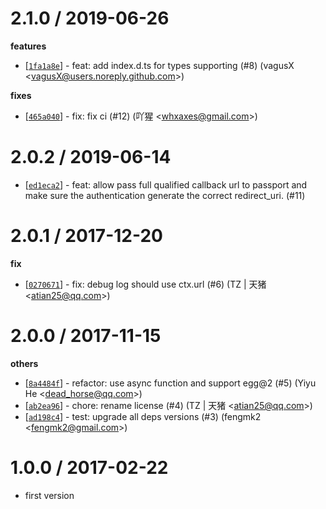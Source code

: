 
2.1.0 / 2019-06-26
==================

**features**
  * [[`1fa1a8e`](http://github.com/eggjs/egg-passport/commit/1fa1a8e8e2d0cf7a9ef1034cfc26d27e07d5bf9c)] - feat: add index.d.ts for types supporting (#8) (vagusX <<vagusX@users.noreply.github.com>>)

**fixes**
  * [[`465a040`](http://github.com/eggjs/egg-passport/commit/465a040736f1e97c50db67746abd2402a08a0e75)] - fix: fix ci (#12) (吖猩 <<whxaxes@gmail.com>>)

2.0.2 / 2019-06-14
==================

  * [[`ed1eca2`](https://github.com/eggjs/egg-passport/commit/ed1eca2b19d0a4b3492f0f24dca3ddb17ad3afaf)] - feat: allow pass full qualified callback url to passport and make sure the authentication generate the correct redirect_uri. (#11)

2.0.1 / 2017-12-20
==================

**fix**
  * [[`0270671`](https://github.com/eggjs/egg-passport/commit/0270671078dd0193e81568cfa48f3ac397845c30)] - fix: debug log should use ctx.url (#6) (TZ | 天猪 <<atian25@qq.com>>)

2.0.0 / 2017-11-15
==================

**others**
  * [[`8a4484f`](http://github.com/eggjs/egg-passport/commit/8a4484fc344d50f13c784aa7ebcdb1a653ce5bf8)] - refactor: use async function and support egg@2 (#5) (Yiyu He <<dead_horse@qq.com>>)
  * [[`ab2ea96`](http://github.com/eggjs/egg-passport/commit/ab2ea96e7cea3be4e330d0ae46afa6ba20992151)] - chore: rename license (#4) (TZ | 天猪 <<atian25@qq.com>>)
  * [[`ad198c4`](http://github.com/eggjs/egg-passport/commit/ad198c4b92a6df9f7acd2de26714137d0b7a3734)] - test: upgrade all deps versions (#3) (fengmk2 <<fengmk2@gmail.com>>)

1.0.0 / 2017-02-22
==================

  * first version
